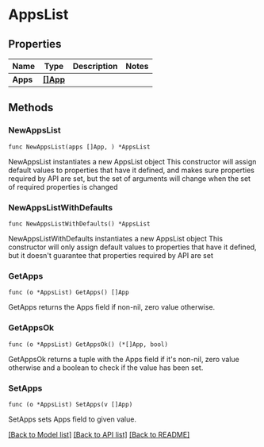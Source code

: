 # AppsList

## Properties

Name | Type | Description | Notes
------------ | ------------- | ------------- | -------------
**Apps** | [**[]App**](App.md) |  | 

## Methods

### NewAppsList

`func NewAppsList(apps []App, ) *AppsList`

NewAppsList instantiates a new AppsList object
This constructor will assign default values to properties that have it defined,
and makes sure properties required by API are set, but the set of arguments
will change when the set of required properties is changed

### NewAppsListWithDefaults

`func NewAppsListWithDefaults() *AppsList`

NewAppsListWithDefaults instantiates a new AppsList object
This constructor will only assign default values to properties that have it defined,
but it doesn't guarantee that properties required by API are set

### GetApps

`func (o *AppsList) GetApps() []App`

GetApps returns the Apps field if non-nil, zero value otherwise.

### GetAppsOk

`func (o *AppsList) GetAppsOk() (*[]App, bool)`

GetAppsOk returns a tuple with the Apps field if it's non-nil, zero value otherwise
and a boolean to check if the value has been set.

### SetApps

`func (o *AppsList) SetApps(v []App)`

SetApps sets Apps field to given value.



[[Back to Model list]](../README.md#documentation-for-models) [[Back to API list]](../README.md#documentation-for-api-endpoints) [[Back to README]](../README.md)


